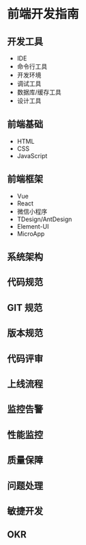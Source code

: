 # 前端开发指南

## 开发工具
* IDE
* 命令行工具
* 开发环境
* 调试工具
* 数据库/缓存工具
* 设计工具

## 前端基础
* HTML
* CSS
* JavaScript

## 前端框架
* Vue
* React
* 微信小程序
* TDesign/AntDesign
* Element-UI
* MicroApp

## 系统架构

## 代码规范

## GIT 规范

## 版本规范

## 代码评审

## 上线流程

## 监控告警

## 性能监控

## 质量保障

## 问题处理

## 敏捷开发

## OKR
